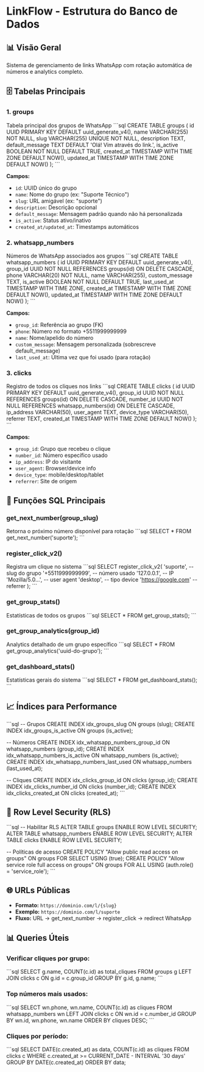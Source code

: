 # LinkFlow - Estrutura do Banco de Dados

## 📊 **Visão Geral**
Sistema de gerenciamento de links WhatsApp com rotação automática de números e analytics completo.

## 🗄️ **Tabelas Principais**

### **1. groups**
Tabela principal dos grupos de WhatsApp
\`\`\`sql
CREATE TABLE groups (
  id UUID PRIMARY KEY DEFAULT uuid_generate_v4(),
  name VARCHAR(255) NOT NULL,
  slug VARCHAR(255) UNIQUE NOT NULL,
  description TEXT,
  default_message TEXT DEFAULT 'Olá! Vim através do link.',
  is_active BOOLEAN NOT NULL DEFAULT TRUE,
  created_at TIMESTAMP WITH TIME ZONE DEFAULT NOW(),
  updated_at TIMESTAMP WITH TIME ZONE DEFAULT NOW()
);
\`\`\`

**Campos:**
- `id`: UUID único do grupo
- `name`: Nome do grupo (ex: "Suporte Técnico")
- `slug`: URL amigável (ex: "suporte")
- `description`: Descrição opcional
- `default_message`: Mensagem padrão quando não há personalizada
- `is_active`: Status ativo/inativo
- `created_at/updated_at`: Timestamps automáticos

### **2. whatsapp_numbers**
Números de WhatsApp associados aos grupos
\`\`\`sql
CREATE TABLE whatsapp_numbers (
  id UUID PRIMARY KEY DEFAULT uuid_generate_v4(),
  group_id UUID NOT NULL REFERENCES groups(id) ON DELETE CASCADE,
  phone VARCHAR(20) NOT NULL,
  name VARCHAR(255),
  custom_message TEXT,
  is_active BOOLEAN NOT NULL DEFAULT TRUE,
  last_used_at TIMESTAMP WITH TIME ZONE,
  created_at TIMESTAMP WITH TIME ZONE DEFAULT NOW(),
  updated_at TIMESTAMP WITH TIME ZONE DEFAULT NOW()
);
\`\`\`

**Campos:**
- `group_id`: Referência ao grupo (FK)
- `phone`: Número no formato +5511999999999
- `name`: Nome/apelido do número
- `custom_message`: Mensagem personalizada (sobrescreve default_message)
- `last_used_at`: Última vez que foi usado (para rotação)

### **3. clicks**
Registro de todos os cliques nos links
\`\`\`sql
CREATE TABLE clicks (
  id UUID PRIMARY KEY DEFAULT uuid_generate_v4(),
  group_id UUID NOT NULL REFERENCES groups(id) ON DELETE CASCADE,
  number_id UUID NOT NULL REFERENCES whatsapp_numbers(id) ON DELETE CASCADE,
  ip_address VARCHAR(50),
  user_agent TEXT,
  device_type VARCHAR(50),
  referrer TEXT,
  created_at TIMESTAMP WITH TIME ZONE DEFAULT NOW()
);
\`\`\`

**Campos:**
- `group_id`: Grupo que recebeu o clique
- `number_id`: Número específico usado
- `ip_address`: IP do visitante
- `user_agent`: Browser/device info
- `device_type`: mobile/desktop/tablet
- `referrer`: Site de origem

## 🔧 **Funções SQL Principais**

### **get_next_number(group_slug)**
Retorna o próximo número disponível para rotação
\`\`\`sql
SELECT * FROM get_next_number('suporte');
\`\`\`

### **register_click_v2()**
Registra um clique no sistema
\`\`\`sql
SELECT register_click_v2(
  'suporte',           -- slug do grupo
  '+5511999999999',    -- número usado
  '127.0.0.1',         -- IP
  'Mozilla/5.0...',    -- user agent
  'desktop',           -- tipo device
  'https://google.com' -- referrer
);
\`\`\`

### **get_group_stats()**
Estatísticas de todos os grupos
\`\`\`sql
SELECT * FROM get_group_stats();
\`\`\`

### **get_group_analytics(group_id)**
Analytics detalhado de um grupo específico
\`\`\`sql
SELECT * FROM get_group_analytics('uuid-do-grupo');
\`\`\`

### **get_dashboard_stats()**
Estatísticas gerais do sistema
\`\`\`sql
SELECT * FROM get_dashboard_stats();
\`\`\`

## 📈 **Índices para Performance**
\`\`\`sql
-- Grupos
CREATE INDEX idx_groups_slug ON groups (slug);
CREATE INDEX idx_groups_is_active ON groups (is_active);

-- Números
CREATE INDEX idx_whatsapp_numbers_group_id ON whatsapp_numbers (group_id);
CREATE INDEX idx_whatsapp_numbers_is_active ON whatsapp_numbers (is_active);
CREATE INDEX idx_whatsapp_numbers_last_used ON whatsapp_numbers (last_used_at);

-- Cliques
CREATE INDEX idx_clicks_group_id ON clicks (group_id);
CREATE INDEX idx_clicks_number_id ON clicks (number_id);
CREATE INDEX idx_clicks_created_at ON clicks (created_at);
\`\`\`

## 🔐 **Row Level Security (RLS)**
\`\`\`sql
-- Habilitar RLS
ALTER TABLE groups ENABLE ROW LEVEL SECURITY;
ALTER TABLE whatsapp_numbers ENABLE ROW LEVEL SECURITY;
ALTER TABLE clicks ENABLE ROW LEVEL SECURITY;

-- Políticas de acesso
CREATE POLICY "Allow public read access on groups" ON groups FOR SELECT USING (true);
CREATE POLICY "Allow service role full access on groups" ON groups FOR ALL USING (auth.role() = 'service_role');
\`\`\`

## 🌐 **URLs Públicas**
- **Formato:** `https://dominio.com/l/{slug}`
- **Exemplo:** `https://dominio.com/l/suporte`
- **Fluxo:** URL → get_next_number → register_click → redirect WhatsApp

## 📊 **Queries Úteis**

### Verificar cliques por grupo:
\`\`\`sql
SELECT 
  g.name,
  COUNT(c.id) as total_cliques
FROM groups g
LEFT JOIN clicks c ON g.id = c.group_id
GROUP BY g.id, g.name;
\`\`\`

### Top números mais usados:
\`\`\`sql
SELECT 
  wn.phone,
  wn.name,
  COUNT(c.id) as cliques
FROM whatsapp_numbers wn
LEFT JOIN clicks c ON wn.id = c.number_id
GROUP BY wn.id, wn.phone, wn.name
ORDER BY cliques DESC;
\`\`\`

### Cliques por período:
\`\`\`sql
SELECT 
  DATE(c.created_at) as data,
  COUNT(c.id) as cliques
FROM clicks c
WHERE c.created_at >= CURRENT_DATE - INTERVAL '30 days'
GROUP BY DATE(c.created_at)
ORDER BY data;
